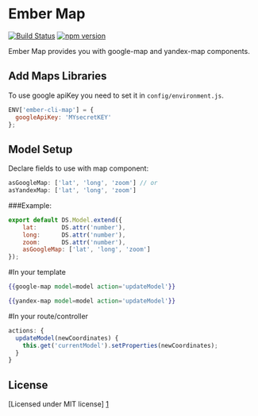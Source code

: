 Ember Map
=========

[![Build Status](https://travis-ci.org/ember-admin/ember-cli-map.svg?branch=master)](https://travis-ci.org/ember-admin/ember-cli-map)
[![npm version](https://badge.fury.io/js/ember-cli-map.svg)](http://badge.fury.io/js/ember-cli-map)

Ember Map provides you with google-map and yandex-map components.

Add Maps Libraries
--------------
To use google apiKey you need to set it in `config/environment.js`.
```javascript
ENV['ember-cli-map'] = {
  googleApiKey: 'MYsecretKEY'
};
```

Model Setup
--------------
Declare fields to use with map component:

```javascript
asGoogleMap: ['lat', 'long', 'zoom'] // or
asYandexMap: ['lat', 'long', 'zoom']
```

###Example:

```javascript
export default DS.Model.extend({
    lat:       DS.attr('number'),
    long:      DS.attr('number'),
    zoom:      DS.attr('number'),
    asGoogleMap: ['lat', 'long', 'zoom']
});
```

#In your template

```handlebars
{{google-map model=model action='updateModel'}}
```

```handlebars
{{yandex-map model=model action='updateModel'}}
```

#In your route/controller

```javascript
actions: {
  updateModel(newCoordinates) {
    this.get('currentModel').setProperties(newCoordinates);
  }
}
```

License
----

[Licensed under MIT license] [1]

[1]:http://opensource.org/licenses/mit-license.php
